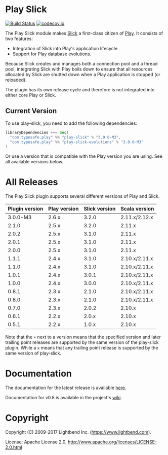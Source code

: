 # Play Slick

[![Build Status](https://travis-ci.org/playframework/play-slick.png?branch=master)](https://travis-ci.org/playframework/play-slick) [![codecov.io](https://codecov.io/github/playframework/play-slick/coverage.svg?branch=master)](https://codecov.io/github/playframework/play-slick?branch=master)

The Play Slick module makes [Slick] a first-class citizen of [Play]. It consists of two features:

  - Integration of Slick into Play's application lifecycle.
  - Support for Play database evolutions.

Because Slick creates and manages both a connection pool and a thread pool, integrating Slick with Play boils down to ensure that all resources allocated by Slick are shutted down when a Play application is stopped (or reloaded).

[Play]: https://www.playframework.com
[Slick]: http://slick.typesafe.com

The plugin has its own release cycle and therefore is not integrated into either core Play or Slick.

## Current Version

To use play-slick, you need to add the following dependencies:

```scala
libraryDependencies ++= Seq(
  "com.typesafe.play" %% "play-slick" % "3.0.0-M3",
  "com.typesafe.play" %% "play-slick-evolutions" % "3.0.0-M3"
)
```

Or use a version that is compatible with the Play version you are using. See all available versions below.

# All Releases

The Play Slick plugin supports several different versions of Play and Slick.

| Plugin version | Play version | Slick version | Scala version |
|----------------|--------------|---------------|---------------|
| 3.0.0-M3       | 2.6.x        | 3.2.0         | 2.11.x/2.12.x |
| 2.1.0          | 2.5.x        | 3.2.0         | 2.11.x        |
| 2.0.2          | 2.5.x        | 3.1.0         | 2.11.x        |
| 2.0.1          | 2.5.x        | 3.1.0         | 2.11.x        |
| 2.0.0          | 2.5.x        | 3.1.0         | 2.11.x        |
| 1.1.1          | 2.4.x        | 3.1.0         | 2.10.x/2.11.x |
| 1.1.0          | 2.4.x        | 3.1.0         | 2.10.x/2.11.x |
| 1.0.1          | 2.4.x        | 3.0.1         | 2.10.x/2.11.x |
| 1.0.0          | 2.4.x        | 3.0.0         | 2.10.x/2.11.x |
| 0.8.1          | 2.3.x        | 2.1.0         | 2.10.x/2.11.x |
| 0.8.0          | 2.3.x        | 2.1.0         | 2.10.x/2.11.x |
| 0.7.0          | 2.3.x        | 2.0.2         | 2.10.x        |
| 0.6.1          | 2.2.x        | 2.0.x         | 2.10.x        |
| 0.5.1           |2.2.x        | 1.0.x         | 2.10.x        |

Note that the `+` next to a version means that the specified version and later trailing point releases are supported by the same version of the play-slick plugin. While a `x` means that any trailing point release is supported by the same version of play-slick.

# Documentation

The documentation for the latest release is available [here](https://www.playframework.com/documentation/latest/PlaySlick).

Documentation for v0.8 is available in the project's [wiki](https://github.com/playframework/play-slick/wiki).

# Copyright

Copyright (C) 2009-2017 Lightbend Inc. (https://www.lightbend.com).

License: Apache License 2.0, http://www.apache.org/licenses/LICENSE-2.0.html
